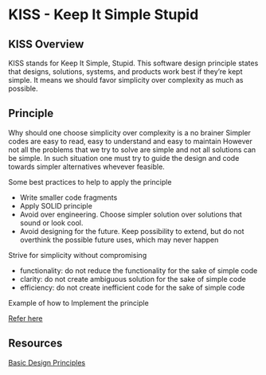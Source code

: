 
# KISS - Keep It Simple Stupid

## KISS Overview
KISS stands for Keep It Simple, Stupid.
This software design principle states that designs, solutions, systems, and products work best if they’re kept simple.
It means we should favor simplicity over complexity as much as possible.

## Principle
Why should one choose simplicity over complexity is a no brainer
Simpler codes are easy to read, easy to understand and easy to maintain 
However not all the problems that we try to solve are simple and not all solutions can be simple. In such situation one must try to guide the design and code towards simpler alternatives whevever feasible.

Some best practices to help to apply the principle
 - Write smaller code fragments
 - Apply SOLID principle
 - Avoid over engineering. Choose simpler solution over solutions that sound or look cool. 
 - Avoid designing for the future. Keep possibility to extend, but do not overthink the possible future uses, which may never happen

Strive for simplicity without compromising
- functionality: do not reduce the functionality for the sake of simple code
- clarity: do not create ambiguous solution for the sake of simple code
- efficiency: do not create inefficient code for the sake of simple code

Example of how to Implement the principle

[Refer here](https://www.softwaretree.com/v1/products/jdxa/jdxa-pdf/KISSPrinciples.pdf)

## Resources

[Basic Design Principles](https://aic-atlas.s3.eu-north-1.amazonaws.com/projects/e7299991-eb2b-4764-a849-4909e01fb07d/documents/Tm74R7Rbi6dKsN4FeEWaUEidvUMcg9Wa3HfyrBrr.pdf)
